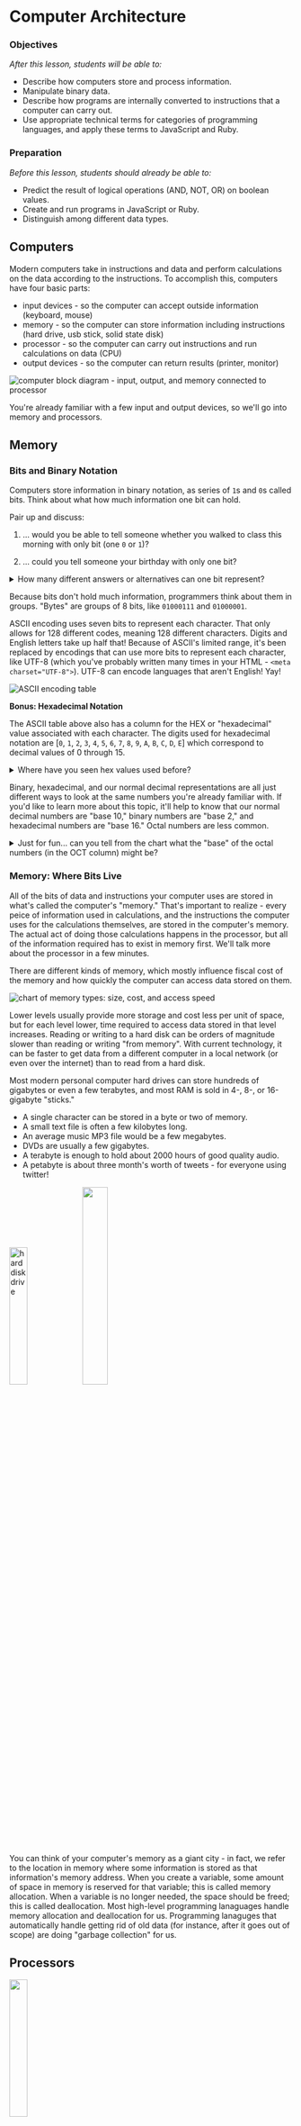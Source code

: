 <!--
---
title: Computer Architecture
type: lesson
duration: "1:15"
creator:
    name: 
    city: SF
competencies: Computer Science

@TODO - copyright for images (or replace)
---


Parts of a computer  
Memory  
Care because processor accesses values from memory (what's an array? a linked list?!!)  
Processor, Instructions, Processor Registers and Cache  
Processes, Threads  
Machine language, compiling  
Virtual Machines, Interpreters  
Interpreters - variable hoisting  ?



Get a one-sentence understanding of the parts that aren't relevant to web dev but that you'll be expected to know.  Define key terms and/or identify key properties of a language, especially the ones we've used in class.


---
References:
http://www.bbc.co.uk/education/guides/zwbk87h/revision/1
https://www.recurse.com/blog/7-understanding-c-by-learning-assembly
---

-->

# Computer Architecture

### Objectives
*After this lesson, students will be able to:*

- Describe how computers store and process information.   
- Manipulate binary data.   
- Describe how programs are internally converted to instructions that a computer can carry out.   
- Use appropriate technical terms for categories of programming languages, and apply these terms to JavaScript and Ruby.  

### Preparation
*Before this lesson, students should already be able to:*

- Predict the result of logical operations (AND, NOT, OR) on boolean values. 
- Create and run programs in JavaScript or Ruby. 
- Distinguish among different data types. 


## Computers 

Modern computers take in instructions and data and perform calculations on the data according to the instructions.  To accomplish this, computers have four basic parts:

* input devices - so the computer can accept outside information (keyboard, mouse)
* memory - so the computer can store information including instructions (hard drive, usb stick, solid state disk)
* processor - so the computer can carry out instructions and run calculations on data (CPU)
* output devices - so the computer can return results (printer, monitor)

![computer block diagram - input, output, and memory connected to processor](http://onlinemca.com/mca_course/kurukshetra_university/semester1/c/img_c/comp_block_diagram.png)


You're already familiar with a few input and output devices, so we'll go into memory and processors. 




## Memory

### Bits and Binary Notation

Computers store information in binary notation, as series of `1`s and `0`s called bits.  Think about what how much information one bit can hold.  

Pair up and discuss: 

1. ... would you be able to tell someone whether you walked to class this morning with only bit (one `0` or `1`)? 

1. ... could you tell someone your birthday with only one bit? 

<details>   
  <summary>How many different answers or alternatives can one bit represent?</summary>   
   <p>Two! You may have come up with some cool schemes to pass information.  Remember computers aren't as clever as people! From a computer's perspective, one bit can only represent two possibilities. </p>   
</details>   


Because bits don't hold much information, programmers think about them in groups.  "Bytes" are groups of 8 bits, like `01000111` and `01000001`.

<!--<details> -->
<!--  <summary>How many different combinations of `1`s and `0`s are possible in a byte?</summary>-->
<!--   <p> 2<sup>8</sup>, or 256</p>-->
<!--</details> -->

ASCII encoding uses seven bits to represent each character. That only allows for 128 different codes, meaning 128 different characters. Digits and English letters take up half that!  Because of ASCII's limited range, it's been replaced by encodings that can use more bits to represent each character, like UTF-8 (which you've probably written many times in your HTML - `<meta charset="UTF-8">`).  UTF-8 can encode languages that aren't English! Yay!

![ASCII encoding table](http://web.alfredstate.edu/weimandn/miscellaneous/ascii/ASCII%20Conversion%20Chart.gif)


**Bonus: Hexadecimal Notation**

The ASCII table above also has a column for the HEX or "hexadecimal" value associated with each character. The digits used for hexadecimal notation are [`0`, `1`, `2`, `3`, `4`, `5`, `6`, `7`, `8`, `9`, `A`, `B`, `C`, `D`, `E`] which correspond to decimal values of 0 through 15. 


<details>
<summary>Where have you seen hex values used before?</summary>
<p>One possibility is for hex color values in CSS</p>
```css
body {
	color: "#ED86B4";
}
```
</details>

Binary, hexadecimal, and our normal decimal representations are all just different ways to look at the same numbers you're already familiar with.  If you'd like to learn more about this topic, it'll help to know that our normal decimal numbers are "base 10," binary numbers are "base 2," and hexadecimal numbers are "base 16." Octal numbers are less common. 

<details>
<summary>Just for fun... can you tell from the chart what the "base" of the octal numbers (in the OCT column) might be?</summary>
<p>Octal numbers are base 8. The "base" of a number system tells how many digits it has. Looking at the chart, you'll notice the OCT column only uses the digits 0 through 7 -- 8 digits!</p>
</details>

<!--#### Practice with Binary Numbers-->


<!--Bit manipulation describes operations that act on binary numbers.  You can perform common arithmetic on binary numbers. There's also a specail name for "bit shifting" values left or right. This either adds a `0` at the end of the number for left shift ( `<<`), which is equivalent to multiplying by 2, or removes the last binary digit for right shift (`>>`), which is almost like diving by two (why almost?).  -->

<!--As sequences of 0s and 1s, binary numbers can also be acted on by logical operators, if you consider each `1` like a `true` and each `0` like a `false`.  For example, `NOT 101` would give `010`.   `1011 AND 1101` would give `1001`. -->

<!--<details> -->
<!--  <summary>What other operations do you think can act on binary numbers?</summary>-->
<!--   <p> We've seen `AND` and `OR`.</p>-->
<!--</details> -->

<!--A boolean operator you may not know of is `XOR`. It's a lot like `OR`, except `a XOR b` is only true if exactly one of a or b is true.  If both a and b are true, or if both are false, `a XOR b` is false.   So `1010 XOR 0011` would give `1001`.-->

### Memory: Where Bits Live

All of the bits of data and instructions your computer uses are stored in what's called the computer's "memory."  That's important to realize - every peice of information used in calculations, and the instructions the computer uses for the calculations themselves, are stored in the computer's memory. The actual act of doing those calculations happens in the processor, but all of the information required has to exist in memory first. We'll talk more about the processor in a few minutes.

There are different kinds of memory, which mostly influence fiscal cost of the memory and how quickly the computer can access data stored on them. 

![chart of memory types: size, cost, and access speed](https://cloud.githubusercontent.com/assets/3254910/12181035/b55fae34-b534-11e5-8f86-18b111d0b3ef.png)  

Lower levels usually provide more storage and cost less per unit of space, but for each level lower, time required to access data stored in that level increases. Reading or writing to a hard disk can be orders of magnitude slower than reading or writing "from memory".  With current technology, it can be faster to get data from a different computer in a local network (or even over the internet) than to read from a hard disk. 

 Most modern personal computer hard drives can store hundreds of gigabytes or even a few terabytes, and most RAM is sold in 4-, 8-, or 16-gigabyte "sticks."

* A single character can be stored in a byte or two of memory. 
* A small text file is often a few kilobytes long.  
* An average music MP3 file would be a few megabytes.
* DVDs are usually a few gigabytes.  
* A terabyte is enough to hold about 2000 hours of good quality audio.  
* A petabyte is about three month's worth of tweets - for everyone using twitter!  

<img src="http://www.oceantechonline.com/wp-content/uploads/2013/04/hard-drive1.png" alt="hard disk drive" width="25%">

<img src="http://www.nemixcorp.com/media/catalog/product/cache/1/image/9df78eab33525d08d6e5fb8d27136e95/1/8/184_pin_eccx2-a.jpg" width="30%">


You can think of your computer's memory as a giant city - in fact, we refer to the location in memory where some information is stored as that information's memory address. When you create a variable, some amount of space in memory is reserved for that variable; this is called memory allocation. When a variable is no longer needed, the space should be freed; this is called deallocation.  Most high-level programming lanaguages handle memory allocation and deallocation for us. Programming lanaguges that automatically handle getting rid of old data (for instance, after it goes out of scope) are doing "garbage collection" for us.  


## Processors

<img src="https://blazotech.files.wordpress.com/2011/05/1298865422-79.jpg" width="25%">

Bits are transfered through the computer to support even the most basic of operations. In memory, they represent the data programs act upon as well as the programs themselves!  None of this information really has any effect until it's processed by a computer's processor(s). The processor is the brain of the computer.

Processors perform all of the operations that take place within your computer according to a set of instructions.  A processor is just a small group of computer chips. You can think of the processor as having a few main important parts:

 * the arithmic logic unit performs operations
 * the registers are tiny storage spaces for the data beging operated on
 * the cache is another small area of memory for data that's likely to be accessed again soon. 


<details>   
  <summary>How many different combinations of `1`s and `0`s are possible in a 32-bit word?</summary>   
   <p> 2<sup>32</sup>, or 4294967296</p>   
</details>   


The number of bits a processor can work on at one time is related to its "word size." Common word sizes are 32 bits or 64 bits, which is why you'll mostly hear about 32bit or 64bit processors.  


### Processes and Threads 

Each instance of a running program is called a process; a processor can only work on one process at once. To see a list of processes running on your computer, enter the `top` command in your terminal. 

A single processor can only work on one thing at a time. Users want to be able to do more than one thing at a time with their computers. There are a few approaches to fixing this problem. First, the processor changes which process it's working on avoid any downtime. If one process needs to wait for user input, for example, the computer will work on a different process for a while to fill that time.  Many computers also have "dual" or "quad" core processors, which is like having 2 or 4 processors. Most modern architectures also allow for threading, where process are divided into smaller "threads", individual tasks that the processor focuses on for a short amount of time.



## Break!


## Interpreters and Compilers

If the computer works with 0s and 1s, how does it  know what to do when we give it a line of code like `var speed = 0;`?


Very early in the history of computer development, Assembly languages were created to manipulate computer memory and operations in a way that's possible for humans to read, instead of just 1s and 0s.  How human-readable they are depends on your level of training. There is usually a one-to-one correspondance between a line of code in assembly and an operation carried out by the machine, so they still look a lot like code and not at all like English.

Here's an example of some assembly commands and debugging information. The debugging information on the left hand side includes the name of the file that was run (`test`) and the memory address where the beginning of the function started. The assembly commands are in the middle, between the colons and the semicolons. The parts after the colons are comments.

```assembly
test`main:
test[0x100000f90] <+0>: pushq  %rbp         ; these first two instructions keep track of  
test[0x100000f91] <+1>: movq   %rsp, %rbp   ;  ... where the function starts
test[0x100000f94] <+4>: xorl   %eax, %eax   ; does a logical XOR on the same thing twice - whatever's stored in %eax
					    ;  ... and stores the result in %eax - ensuring %eax is now 0
					    ;  ... the l in xorl just stands for "long" integer data type
test[0x100000f96] <+6>: popq   %rbp	    ; pops the stored value of the base pointer back into the base pointer
test[0x100000f97] <+7>: retq                ; jumps back to the return address (which was also stored in call stack)
```


Can you identify what the code is doing?  The %rbp, %rsp, and %eax are registers - data storage locations directly in the CPU. It's very fast for a computer to access the processor's registers, and they usually store the operands for an arithmetic or logic operation being carried out. The %rbp and %rsp registers have special purposes; they help the computer keep track of where in the call stack the current operations are being carried out (we won't go into this too much, but it's the basis for how control flow works).


Here's that code translated into a low-level programming language called C:

```c
/* test.c */
int main(){
  int a = 16;
  int b = 32;
  return 0;
}
```

What do you think is happening in the code samples above? What do you think `int` means? What data types are x, y, and main?

Here's a JavaScript analogue:

```js
(function main(){
  var a = 16;
  var b = 32;
  var c = a + b;
  return c;
})()
```


## Compilers and Interpreters

Compiling translates source code into a lower-level language, usually into an assembly language or machine code that can be run directly by the processor. Programming in a compiled language requires an extra step between writing and running code; you literally have to compile the code into a language the machine can read.  This creates extra delay as you have to compile code before running it, but the compiled code runs very fast because the machine can run it very directly. 

With interpreted languages like we've been using, the source code is translated a little at a time in real time as it's run, instead of all at once before it is run.  The code isn't translated directly all the way down to the machine code level. It's translated to an intermediate format and then run in a virtual machine -- a simulated computer within the actual computer. The virtual machine has precompiled chunks of code that map to machine code.  

Programmers working with compiled languages have to use different compilers for the different systems they work on - Windows, Ubuntu, and OS X, for example. They have to consciously find and use the correct compiler.   When working with interpreted languages, the same code can run on many systems. The effort of translating that code to machine language falls to the virtual machine, where the programmer doesn't have to worry about it at all.

One popular compiled language used in web development is Java. 

## Static and Dynamic Typing

When a language makes you specify the type of a variable and does not allow you to change it, that's called static typing.  We haven't had to specify the types of variables in JavaScript or Ruby, and we can change the type of a variable - this is dynamic typing! Interpreted and compiled languages can both be statically or dynamically typed.

## Practice

Discuss the following questions with a partner:

1. Is JavaScript "garbage collected"?  How about Ruby?

1. Does JavaScript have "static typing" or "dynamic typing"?  Ruby?

1. Is JavaScript a "compiled language" or an "interpreted language"? What about Ruby?

1. What is a "scripting lanauage"? Give an example.

1. What do we mean by "high-level" and "low-level" languages? Give an example of each. 
